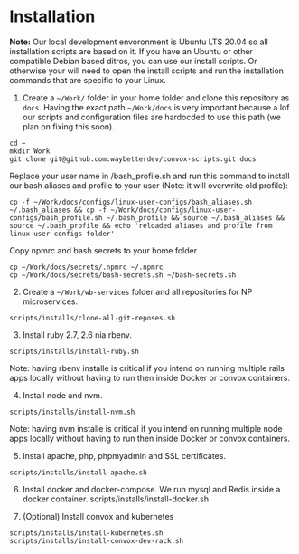 # Installation


**Note:** Our local development envoronment is Ubuntu LTS 20.04 so all installation scripts are based on it. If you have an Ubuntu or other compatible Debian based ditros, you can use our install scripts. Or otherwise your will need to open the install scripts and run the installation commands that are specific to your Linux.

1. Create a `~/Work/` folder in your home folder and clone this repository as `docs`. Having the exact path `~/Work/docs` is very important because a lof our scripts and configuration files are hardocded to use this path (we plan on fixing this soon).
```
cd ~
mkdir Work
git clone git@github.com:waybetterdev/convox-scripts.git docs
```

Replace your user name in /bash_profile.sh and run this command to install our bash aliases and profile to your user (Note: it will overwrite old profile):
```
cp -f ~/Work/docs/configs/linux-user-configs/bash_aliases.sh ~/.bash_aliases && cp -f ~/Work/docs/configs/linux-user-configs/bash_profile.sh ~/.bash_profile && source ~/.bash_aliases && source ~/.bash_profile && echo 'reloaded aliases and profile from linux-user-configs folder'
```

Copy npmrc and bash secrets to your home folder
```
cp ~/Work/docs/secrets/.npmrc ~/.npmrc
cp ~/Work/docs/secrets/bash-secrets.sh ~/bash-secrets.sh
```

2. Create a `~/Work/wb-services` folder and all repositories for NP microservices.
```
scripts/installs/clone-all-git-reposes.sh
```

3. Install ruby 2.7, 2.6 nia rbenv. 
```
scripts/installs/install-ruby.sh
```
Note: having rbenv installe is critical if you intend on running multiple rails apps locally without having to run then inside Docker or convox containers.

4. Install node and nvm. 
```
scripts/installs/install-nvm.sh
```
Note: having nvm installe is critical if you intend on running multiple node apps locally without having to run then inside Docker or convox containers.

5. Install apache, php, phpmyadmin and SSL certificates. 
```
scripts/installs/install-apache.sh
```
6. Install docker and docker-compose. We run mysql and Redis inside a docker container.
scripts/installs/install-docker.sh

7. (Optional) Install convox and kubernetes
```
scripts/installs/install-kubernetes.sh
scripts/installs/install-convox-dev-rack.sh
```
